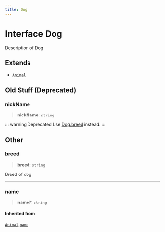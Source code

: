 ```yaml
---
title: Dog
---
```


# Interface Dog <Badge type="beta" text="Beta" />

Description of Dog

## Extends

- [`Animal`](interface.Animal.md)

## Old Stuff (Deprecated)

### nickName

> **nickName**: `string`

::: warning Deprecated
Use [Dog.breed](interface.Dog.md#breed) instead.
:::

## Other

### breed <Badge type="beta" text="Beta" />

> **breed**: `string`

Breed of dog

***

### name

> **name**?: `string`

#### Inherited from

[`Animal`](interface.Animal.md).[`name`](interface.Animal.md#name)
